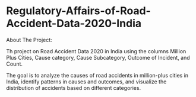 # Regulatory-Affairs-of-Road-Accident-Data-2020-India

About The Project:

   Th project on Road Accident Data 2020 in India using the columns Million Plus Cities, Cause category, Cause Subcategory, Outcome of Incident, and Count.

   The goal is to analyze the causes of road accidents in million-plus cities in India, identify patterns in causes and outcomes, and visualize the distribution of accidents based on different categories.
